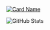 [![Card Name](https://cardivo.vercel.app/api?name=UNsz&description=I%27m%20human&image=https://avatars.githubusercontent.com/UN56&backgroundColor=%23ecf0f1&github=UN56&pattern=topography&colorPattern=%23eaeaea)](https://github.com/satyawikananda/cardivo)

![GitHub Stats](https://github-readme-stats.vercel.app/api?username=UN56&theme=tokyonight)

